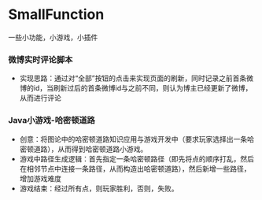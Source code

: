 # SmallFunction
一些小功能，小游戏，小插件

### 微博实时评论脚本
* 实现思路：通过对“全部”按钮的点击来实现页面的刷新，同时记录之前首条微博的id，当刷新过后的首条微博id与之前不同，则认为博主已经更新了微博，从而进行评论
### Java小游戏-哈密顿道路
* 创意：将图论中的哈密顿道路知识应用与游戏开发中（要求玩家选择出一条哈密顿道路），从而得到哈密顿道路小游戏。
* 游戏中路径生成逻辑：首先指定一条哈密顿路径（即先将点的顺序打乱，然后在相邻节点中连接一条路径，从而构造出哈密顿道路），然后新增一些路径，增加游戏难度
* 游戏结束：经过所有点，则玩家胜利，否则，失败。
